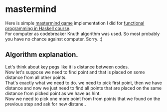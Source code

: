 # mastermind

Here is simple [mastermind game](https://en.wikipedia.org/wiki/Mastermind_(board_game)) implementation I did for [functional programming in Haskell course](https://www.futurelearn.com/courses/functional-programming-haskell/8).  
For computer as codebreaker Knuth algorithm was used. So most probably you have no chance against computer. Sorry. :)

## Algorithm explanation.

Let's think about key pegs like it is distance between codes.  
Now let's suppose we need to find point and that is placed on some distance from all other points.  
That's exactly what we need to do. we need to pick first point, then we have distance and now we just need to find all points that are placed on the same distance from picked point as we have as hint.  
Now we need to pick one more point from from points that we found on the previous step and ask for new distane..
